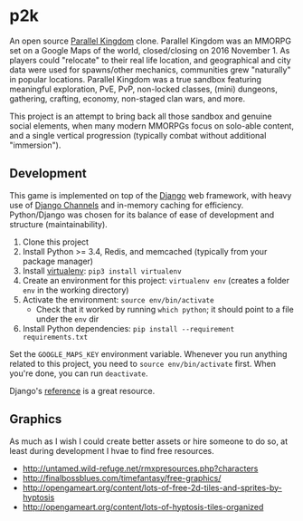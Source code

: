 p2k
===
An open source [Parallel Kingdom][1] clone.
Parallel Kingdom was an MMORPG set on a Google Maps of the world, closed/closing on 2016 November 1.
As players could "relocate" to their real life location,
and geographical and city data were used for spawns/other mechanics,
communities grew "naturally" in popular locations.
Parallel Kingdom was a true sandbox featuring meaningful exploration,
PvE, PvP, non-locked classes, (mini) dungeons, gathering, crafting, economy, non-staged clan wars, and more.

This project is an attempt to bring back all those sandbox and genuine social elements,
when many modern MMORPGs focus on solo-able content,
and a single vertical progression (typically combat without additional "immersion").

## Development
This game is implemented on top of the [Django][2] web framework, with heavy use of [Django Channels][3] and in-memory caching for efficiency.
Python/Django was chosen for its balance of ease of development and structure (maintainability).

1. Clone this project
1. Install Python >= 3.4, Redis, and memcached (typically from your package manager)
1. Install [virtualenv][4]: `pip3 install virtualenv`
1. Create an environment for this project: `virtualenv env` (creates a folder `env` in the working directory)
1. Activate the environment: `source env/bin/activate`
	- Check that it worked by running `which python`; it should point to a file under the `env` dir
1. Install Python dependencies: `pip install --requirement requirements.txt`

Set the `GOOGLE_MAPS_KEY` environment variable.
Whenever you run anything related to this project, you need to `source env/bin/activate` first.
When you're done, you can run `deactivate`.

Django's [reference][5] is a great resource.

## Graphics
As much as I wish I could create better assets or hire someone to do so,
at least during development I hvae to find free resources.

- http://untamed.wild-refuge.net/rmxpresources.php?characters
- http://finalbossblues.com/timefantasy/free-graphics/
- http://opengameart.org/content/lots-of-free-2d-tiles-and-sprites-by-hyptosis
- http://opengameart.org/content/lots-of-hyptosis-tiles-organized

[1]: http://www.parallelkingdom.com
[2]: https://www.djangoproject.com
[3]: https://channels.readthedocs.io/en/stable/
[4]: https://pypi.python.org/pypi/virtualenv
[5]: https://docs.djangoproject.com/en/1.10/contents/
